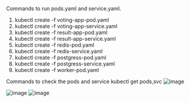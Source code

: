 Commands to run pods.yaml and service.yaml.

1. kubectl create -f voting-app-pod.yaml
2. kubectl create -f voting-app-service.yaml
3. kubectl create -f result-app-pod.yaml
4. kubectl create -f result-app-service.yaml
5. kubectl create -f redis-pod.yaml
6. kubectl create -f redis-service.yaml
7. kubectl create -f postgress-pod.yaml
8. kubectl create -f postgress-service.yaml
9. kubectl create -f worker-pod.yaml

Commands to check the pods and service
kubectl get pods,svc
![image](https://github.com/sayanalokesh/voting_app_k8s/assets/105637305/ae32d38e-4719-4b10-bf40-da9c2adc7de7)


![image](https://github.com/sayanalokesh/voting_app_k8s/assets/105637305/40faa28b-8f63-4148-9cf9-ec94690a9a29)
![image](https://github.com/sayanalokesh/voting_app_k8s/assets/105637305/36b30971-8594-41d2-99de-0a445a317be4)
